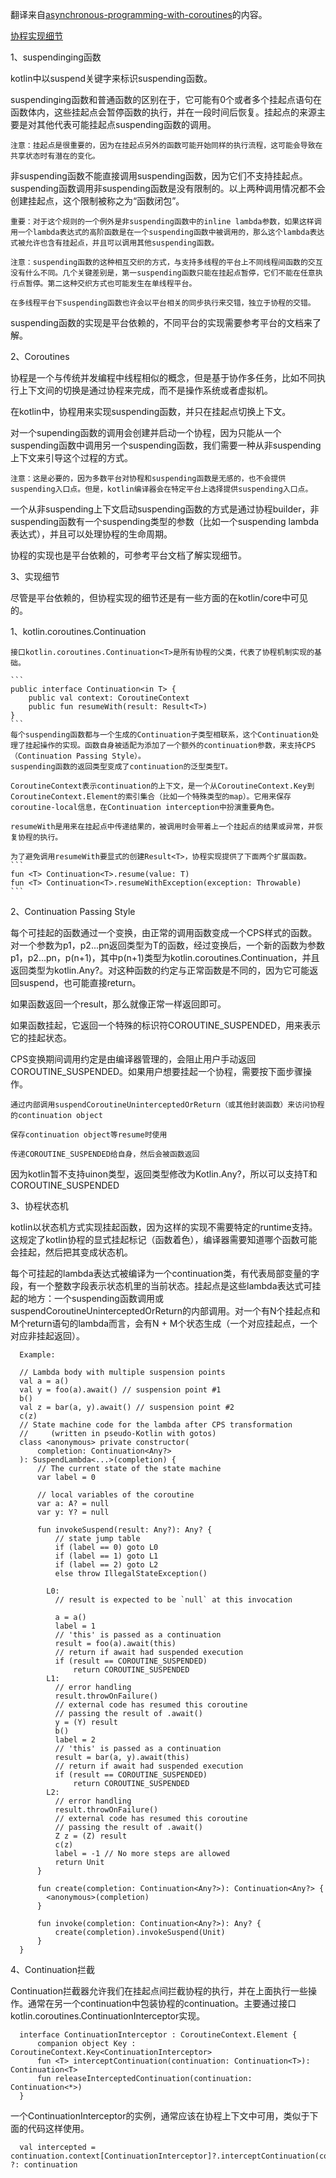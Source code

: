 翻译来自[asynchronous-programming-with-coroutines](https://kotlinlang.org/spec/asynchronous-programming-with-coroutines.html)的内容。  

[协程实现细节](https://kt.academy/article/cc-under-the-hood#definition-2)  


1、suspendinging函数  

  kotlin中以suspend关键字来标识suspending函数。  
  
  suspendinging函数和普通函数的区别在于，它可能有0个或者多个挂起点语句在函数体内，这些挂起点会暂停函数的执行，并在一段时间后恢复。挂起点的来源主要是对其他代表可能挂起点suspending函数的调用。 
  
    注意：挂起点是很重要的，因为在挂起点另外的函数可能开始同样的执行流程，这可能会导致在共享状态时有潜在的变化。  
  
  非suspending函数不能直接调用suspending函数，因为它们不支持挂起点。suspending函数调用非suspending函数是没有限制的。以上两种调用情况都不会创建挂起点，这个限制被称之为“函数闭包”。  
  
    重要：对于这个规则的一个例外是非suspending函数中的inline lambda参数，如果这样调用一个lambda表达式的高阶函数是在一个suspending函数中被调用的，那么这个lambda表达式被允许也含有挂起点，并且可以调用其他suspending函数。  
    
    注意：suspending函数的这种相互交织的方式，与支持多线程的平台上不同线程间函数的交互没有什么不同。几个关键差别是，第一suspending函数只能在挂起点暂停，它们不能在任意执行点暂停。第二这种交织方式也可能发生在单线程平台。  
  
    在多线程平台下suspending函数也许会以平台相关的同步执行来交错，独立于协程的交错。  
  
  suspending函数的实现是平台依赖的，不同平台的实现需要参考平台的文档来了解。  

2、Coroutines  

  协程是一个与传统并发编程中线程相似的概念，但是基于协作多任务，比如不同执行上下文间的切换是通过协程来完成，而不是操作系统或者虚拟机。  

  在kotlin中，协程用来实现suspending函数，并只在挂起点切换上下文。  

  对一个supending函数的调用会创建并启动一个协程，因为只能从一个suspending函数中调用另一个suspending函数，我们需要一种从非suspending上下文来引导这个过程的方式。  
  
    注意：这是必要的，因为多数平台对协程和suspending函数是无感的，也不会提供suspending入口点。但是，kotlin编译器会在特定平台上选择提供suspending入口点。  

  一个从非suspending上下文启动suspending函数的方式是通过协程builder，非suspending函数有一个suspending类型的参数（比如一个suspending lambda表达式），并且可以处理协程的生命周期。  

  协程的实现也是平台依赖的，可参考平台文档了解实现细节。  

3、实现细节  

  尽管是平台依赖的，但协程实现的细节还是有一些方面的在kotlin/core中可见的。  

  1、kotlin.coroutines.Continuation  

    接口kotlin.coroutines.Continuation<T>是所有协程的父类，代表了协程机制实现的基础。  
    
    ```
    public interface Continuation<in T> {
        public val context: CoroutineContext
        public fun resumeWith(result: Result<T>)
    }
    ```
    每个suspending函数都与一个生成的Continuation子类型相联系，这个Continuation处理了挂起操作的实现。函数自身被适配为添加了一个额外的continuation参数，来支持CPS（Continuation Passing Style）。
    suspending函数的返回类型变成了continuation的泛型类型T。  
  
    CoroutineContext表示continuation的上下文，是一个从CoroutineContext.Key到CoroutineContext.Element的索引集合（比如一个特殊类型的map）。它用来保存coroutine-local信息，在Continuation interception中扮演重要角色。  
  
    resumeWith是用来在挂起点中传递结果的，被调用时会带着上一个挂起点的结果或异常，并恢复协程的执行。  
  
    为了避免调用resumeWith要显式的创建Result<T>，协程实现提供了下面两个扩展函数。  
    ```
    fun <T> Continuation<T>.resume(value: T)
    fun <T> Continuation<T>.resumeWithException(exception: Throwable)
    ```
  2、Continuation Passing Style  

  每个可挂起的函数通过一个变换，由正常的调用函数变成一个CPS样式的函数。对一个参数为p1，p2...pn返回类型为T的函数，经过变换后，一个新的函数为参数p1，p2...pn，p(n+1)，其中p(n+1)类型为kotlin.coroutines.Continuation<T>，并且返回类型为kotlin.Any?。对这种函数的约定与正常函数是不同的，因为它可能返回suspend，也可能直接return。  

  如果函数返回一个result，那么就像正常一样返回即可。  

  如果函数挂起，它返回一个特殊的标识符COROUTINE_SUSPENDED，用来表示它的挂起状态。  

  CPS变换期间调用约定是由编译器管理的，会阻止用户手动返回COROUTINE_SUSPENDED。如果用户想要挂起一个协程，需要按下面步骤操作。  

    通过内部调用suspendCoroutineUninterceptedOrReturn（或其他封装函数）来访问协程的continuation object  

    保存continuation object等resume时使用  

    传递COROUTINE_SUSPENDED给自身，然后会被函数返回  

  因为kotlin暂不支持uinon类型，返回类型修改为Kotlin.Any?，所以可以支持T和COROUTINE_SUSPENDED  

  3、协程状态机  

  kotlin以状态机方式实现挂起函数，因为这样的实现不需要特定的runtime支持。这规定了kotlin协程的显式挂起标记（函数着色），编译器需要知道哪个函数可能会挂起，然后把其变成状态机。  

  每个可挂起的lambda表达式被编译为一个continuation类，有代表局部变量的字段，有一个整数字段表示状态机里的当前状态。挂起点是这些lambda表达式可挂起的地方：一个suspending函数调用或suspendCoroutineUninterceptedOrReturn的内部调用。对一个有N个挂起点和M个return语句的lambda而言，会有N + M个状态生成（一个对应挂起点，一个对应非挂起返回）。  
  ```
    Example:
    
    // Lambda body with multiple suspension points
    val a = a()
    val y = foo(a).await() // suspension point #1
    b()
    val z = bar(a, y).await() // suspension point #2
    c(z)
    // State machine code for the lambda after CPS transformation
    //     (written in pseudo-Kotlin with gotos)
    class <anonymous> private constructor(
        completion: Continuation<Any?>
    ): SuspendLambda<...>(completion) {
        // The current state of the state machine
        var label = 0
        
        // local variables of the coroutine
        var a: A? = null
        var y: Y? = null
        
        fun invokeSuspend(result: Any?): Any? {
            // state jump table
            if (label == 0) goto L0
            if (label == 1) goto L1
            if (label == 2) goto L2
            else throw IllegalStateException()
            
          L0:
            // result is expected to be `null` at this invocation
            
            a = a()
            label = 1
            // 'this' is passed as a continuation 
            result = foo(a).await(this) 
            // return if await had suspended execution
            if (result == COROUTINE_SUSPENDED)
                return COROUTINE_SUSPENDED
          L1:
            // error handling
            result.throwOnFailure()
            // external code has resumed this coroutine
            // passing the result of .await() 
            y = (Y) result
            b()
            label = 2
            // 'this' is passed as a continuation
            result = bar(a, y).await(this)
            // return if await had suspended execution
            if (result == COROUTINE_SUSPENDED)
                return COROUTINE_SUSPENDED
          L2:
            // error handling
            result.throwOnFailure()
            // external code has resumed this coroutine
            // passing the result of .await()
            Z z = (Z) result
            c(z)
            label = -1 // No more steps are allowed
            return Unit
        }          
        
        fun create(completion: Continuation<Any?>): Continuation<Any?> {
          <anonymous>(completion)
        }          
        
        fun invoke(completion: Continuation<Any?>): Any? {
            create(completion).invokeSuspend(Unit)
        }
    }
  ```

  4、Continuation拦截  

  Continuation拦截器允许我们在挂起点间拦截协程的执行，并在上面执行一些操作。通常在另一个continuation中包装协程的continuation。主要通过接口kotlin.coroutines.ContinuationInterceptor实现。  

  ```
    interface ContinuationInterceptor : CoroutineContext.Element {
        companion object Key : CoroutineContext.Key<ContinuationInterceptor>
        fun <T> interceptContinuation(continuation: Continuation<T>): Continuation<T>
        fun releaseInterceptedContinuation(continuation: Continuation<*>)
    }
  ```

  一个ContinuationInterceptor的实例，通常应该在协程上下文中可用，类似于下面的代码这样使用。  
  
  ```
    val intercepted = continuation.context[ContinuationInterceptor]?.interceptContinuation(continuation) ?: continuation
  ```
  


 
  

  
  

  


